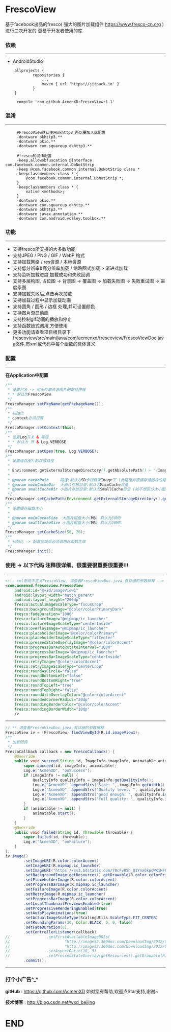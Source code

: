 # FrescoView
基于facebook出品的fresco( 强大的图片加载组件 https://www.fresco-cn.org )进行二次开发的 更易于开发者使用的库.
### 依赖
---
- AndroidStudio
```
	allprojects {
            repositories {
                ...
                maven { url 'https://jitpack.io' }
            }
	}
```
```
	 compile 'com.github.AcmenXD:FrescoView:1.1'
```
### 混淆
---
```
     #FrescoView默认使用okhttp3,所以要加入此配置
     -dontwarn okhttp3.**
     -dontwarn okio.**
     -dontwarn com.squareup.okhttp3.**

     #fresco的混淆配置
     -keep,allowobfuscation @interface com.facebook.common.internal.DoNotStrip
     -keep @com.facebook.common.internal.DoNotStrip class *
     -keepclassmembers class * {
         @com.facebook.common.internal.DoNotStrip *;
     }
     -keepclassmembers class * {
         native <methods>;
     }
     -dontwarn okio.**
     -dontwarn com.squareup.okhttp.**
     -dontwarn okhttp3.**
     -dontwarn javax.annotation.**
     -dontwarn com.android.volley.toolbox.**
```
### 功能
---
- 支持fresco所支持的大多数功能
- 支持JPEG / PNG / GIF / WebP 格式
- 支持加载网络 / res资源 / 本地资源
- 支持低分辨率&高分辨率加载 / 缩略图式加载 > 渐进式加载
- 支持监听加载进度,加载成功和失败回调
- 支持多层构图, 占位图 -> 背景图 -> 覆盖图 -> 加载失败图 -> 失败重试图 -> 进度条图
- 支持加载失败后,点击再次加载
- 支持加载过程中显示加载动画
- 支持圆角 / 圆形 / 边框 处理,并可设置颜色
- 支持图片渐显动画
- 支持控制gif动画的播放和停止
- 支持函数链式调用,方便使用
- 更多功能请查看项目根目录下<a href="https://github.com/AcmenXD/FrescoView/blob/master/frescoview/src/main/java/com/acmenxd/frescoview/FrescoViewDoc.java" target="_blank">frescoview/src/main/java/com/acmenxd/frescoview/FrescoViewDoc.java</a>文件,有xml或代码中每个函数的具体含义
### 配置
---
**在Application中配置**
```java
/**
 * 设置包名 -> 用于存取资源图片的路径拼接
 * * 默认为FrescoView
 */
FrescoManager.setPkgName(getPackageName());
/**
 * 初始化
 * context必须设置
 */
FrescoManager.setContext(this);
/**
 * 设置Log开关 & 等级
 * * 默认为 开 & Log.VERBOSE
 */
FrescoManager.setOpen(true, Log.VERBOSE);
/**
 * 设置缓存图片的存放路径
 *
 * Environment.getExternalStorageDirectory().getAbsolutePath() + "/Image/"
 *
 * @param cachePath     路径:默认为SD卡根目录Image下 (此路径非直接存储图片的路径,还需要以下目录设置)
 * @param mainCacheDir  大图片存放目录:默认为MainCache目录
 * @param smallCacheDir 小图片存放目录:默认为SmallCache目录 (如不想区分大小图片,可设置为null或者"",表示大小图片都放在mainCacheDir目录下)
 */
FrescoManager.setCachePath(Environment.getExternalStorageDirectory().getAbsolutePath() + "/Image/", "MainCache", "SmallCache");
/**
 * 设置缓存磁盘大小
 *
 * @param mainCacheSize  大图片磁盘大小(MB) 默认为50MB
 * @param smallCacheSize 小图片磁盘大小(MB) 默认为20MB
 */
FrescoManager.setCacheSize(50, 20);
/**
 * 初始化 -> 配置完成后必须调用此函数生效
 */
FrescoManager.init();
```
### 使用 -> 以下代码 注释很详细、很重要很重要很重要!!!
---
```xml
<!-- xml布局中定义FrescoView, 请查看FrescoViewDoc.java,有详细的参数解释 -->
<com.acmenxd.frescoview.FrescoView
    android:id="@+id/imageView1"
    android:layout_width="match_parent"
    android:layout_height="200dp"
    fresco:actualImageScaleType="focusCrop"
    fresco:backgroundImage="@color/colorPrimaryDark"
    fresco:fadeDuration="1000"
    fresco:failureImage="@mipmap/ic_launcher"
    fresco:failureImageScaleType="centerInside"
    fresco:overlayImage="@mipmap/ic_launcher"
    fresco:placeholderImage="@color/colorPrimary"
    fresco:placeholderImageScaleType="fitCenter"
    fresco:pressedStateOverlayImage="@color/colorAccent"
    fresco:progressBarAutoRotateInterval="1000"
    fresco:progressBarImage="@mipmap/ic_launcher"
    fresco:progressBarImageScaleType="centerInside"
    fresco:retryImage="@color/colorAccent"
    fresco:retryImageScaleType="centerCrop"
    fresco:roundAsCircle="false"
    fresco:roundBottomLeft="false"
    fresco:roundBottomRight="true"
    fresco:roundTopLeft="true"
    fresco:roundTopRight="false"
    fresco:roundWithOverlayColor="@color/colorAccent"
    fresco:roundedCornerRadius="30dp"
    fresco:roundingBorderColor="@color/colorAccent"
    fresco:roundingBorderWidth="10dp"
    />
```
---
```java
// ** 请查看FrescoViewDoc.java,有详细的参数解释
FrescoView iv = (FrescoView) findViewById(R.id.imageView1);
/**
 * 加载回调
 */
FrescoCallback callback = new FrescoCallback() {
    @Override
    public void succeed(String id, ImageInfo imageInfo, Animatable animatable) {
        super.succeed(id, imageInfo, animatable);
        Log.e("AcmenXD", "onSuccess");
        if (imageInfo != null) {
            QualityInfo qualityInfo = imageInfo.getQualityInfo();
            Log.e("AcmenXD", appendStrs("Size: ", imageInfo.getWidth(), " x ", imageInfo.getHeight()));
            Log.e("AcmenXD", appendStrs("Quality level: ", qualityInfo.getQuality()));
            Log.e("AcmenXD", appendStrs("good enough: ", qualityInfo.isOfGoodEnoughQuality()));
            Log.e("AcmenXD", appendStrs("full quality: ", qualityInfo.isOfFullQuality()));
        }
        if (animatable != null) {
            animatable.start();
        }
    }
    @Override
    public void failed(String id, Throwable throwable) {
        super.failed(id, throwable);
        Log.e("AcmenXD", "onFailure");
    }
};
iv.image()
        .setImageURI(R.color.colorAccent)
        .setImageURI(R.mipmap.ic_launcher)
        .setImageURI("https://ss3.bdstatic.com/70cFv8Sh_Q1YnxGkpoWK1HF6hhy/it/u=1854928198,1677845423&fm=23&gp=0.jpg") //gif|webp格式
        .setBackgroundImage(getResources().getDrawable(R.color.colorPrimary))
        .setPlaceholderImage(R.color.colorAccent)
        .setProgressBarImage(R.mipmap.ic_launcher)
        .setFailureImage(R.color.colorAccent)
        .setRetryImage(R.mipmap.ic_launcher)
        .setProgressBarImage(R.color.colorAccent)
        .setLocalThumbnailPreviewsEnabled(true)
        .setProgressiveRenderingEnabled(true)
        .setAutoPlayAnimations(true)
        .setActualImageScaleType(ScalingUtils.ScaleType.FIT_CENTER)
        .setRoundingParams(30, Color.BLACK, 0, 0, false)
        .setFadeDuration(0)
        .setControllerListener(callback)
//                .setFirstAvailableImageURIs(
//                        "http://image52.360doc.com/DownloadImg/2012/06/0316/24581213_7.jpg",
//                        "http://image52.360doc.com/DownloadImg/2012/06/0316/24581213_6.jpg")
//                .setAspectRatio(10, 3)
//                .setPressedStateOverlay(getResources().getDrawable(R.mipmap.ic_launcher))
        .commit();
```
---
### 打个小广告^_^
**gitHub** : https://github.com/AcmenXD   如对您有帮助,欢迎点Star支持,谢谢~

**技术博客** : http://blog.csdn.net/wxd_beijing
# END